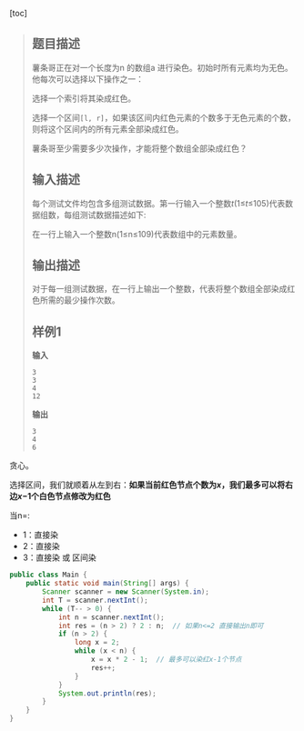 [toc]



> ## 题目描述
>
> 薯条哥正在对一个长度为n 的数组a 进行染色。初始时所有元素均为无色。他每次可以选择以下操作之一：
>
> 选择一个索引将其染成红色。
>
> 选择一个区间`[l, r]`，如果该区间内红色元素的个数多于无色元素的个数，则将这个区间内的所有元素全部染成红色。
>
> 薯条哥至少需要多少次操作，才能将整个数组全部染成红色？
>
> ## 输入描述
>
> 每个测试文件均包含多组测试数据。第一行输入一个整数*t*(1≤*t*≤105)代表数据组数，每组测试数据描述如下:
>
> 在一行上输入一个整数n(1≤n≤109)代表数组中的元素数量。
>
> ## 输出描述
>
> 对于每一组测试数据，在一行上输出一个整数，代表将整个数组全部染成红色所需的最少操作次数。
>
> ## 样例1
>
> **输入**
>
> ```text
> 3
> 3
> 4
> 12
> ```
>
> **输出**
>
> ```text
> 3
> 4
> 6
> ```



贪心。

选择区间，我们就顺着从左到右：**如果当前红色节点个数为*x*，我们最多可以将右边*x*−1个白色节点修改为红色**

当n=:

- 1：直接染
- 2：直接染
- 3：直接染 或 区间染

```java
public class Main {
    public static void main(String[] args) {
        Scanner scanner = new Scanner(System.in);
        int T = scanner.nextInt();
        while (T-- > 0) {
            int n = scanner.nextInt();
            int res = (n > 2) ? 2 : n;  // 如果n<=2 直接输出n即可
            if (n > 2) {
                long x = 2;
                while (x < n) {
                    x = x * 2 - 1;  // 最多可以染红x-1个节点
                    res++;
                }
            }
            System.out.println(res);
        }
    }
}
```

